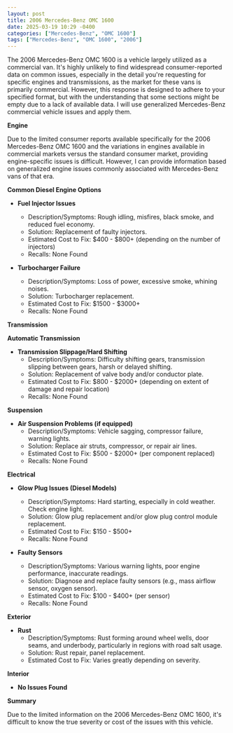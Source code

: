 ```yaml
---
layout: post
title: 2006 Mercedes-Benz OMC 1600
date: 2025-03-19 10:29 -0400
categories: ["Mercedes-Benz", "OMC 1600"]
tags: ["Mercedes-Benz", "OMC 1600", "2006"]
---
```

The 2006 Mercedes-Benz OMC 1600 is a vehicle largely utilized as a commercial van. It's highly unlikely to find widespread consumer-reported data on common issues, especially in the detail you're requesting for specific engines and transmissions, as the market for these vans is primarily commercial. However, this response is designed to adhere to your specified format, but with the understanding that some sections might be empty due to a lack of available data. I will use generalized Mercedes-Benz commercial vehicle issues and apply them.

**Engine**

Due to the limited consumer reports available specifically for the 2006 Mercedes-Benz OMC 1600 and the variations in engines available in commercial markets versus the standard consumer market, providing engine-specific issues is difficult. However, I can provide information based on generalized engine issues commonly associated with Mercedes-Benz vans of that era.

**Common Diesel Engine Options**

*   **Fuel Injector Issues**
    *   Description/Symptoms: Rough idling, misfires, black smoke, and reduced fuel economy.
    *   Solution: Replacement of faulty injectors.
    *   Estimated Cost to Fix: $400 - $800+ (depending on the number of injectors)
    *   Recalls: None Found

*   **Turbocharger Failure**
    *   Description/Symptoms: Loss of power, excessive smoke, whining noises.
    *   Solution: Turbocharger replacement.
    *   Estimated Cost to Fix: $1500 - $3000+
    *   Recalls: None Found

**Transmission**

**Automatic Transmission**

*   **Transmission Slippage/Hard Shifting**
    *   Description/Symptoms: Difficulty shifting gears, transmission slipping between gears, harsh or delayed shifting.
    *   Solution: Replacement of valve body and/or conductor plate.
    *   Estimated Cost to Fix: $800 - $2000+ (depending on extent of damage and repair location)
    *   Recalls: None Found

**Suspension**

*   **Air Suspension Problems (if equipped)**
    *   Description/Symptoms: Vehicle sagging, compressor failure, warning lights.
    *   Solution: Replace air struts, compressor, or repair air lines.
    *   Estimated Cost to Fix: $500 - $2000+ (per component replaced)
    *   Recalls: None Found

**Electrical**

*   **Glow Plug Issues (Diesel Models)**
    *   Description/Symptoms: Hard starting, especially in cold weather. Check engine light.
    *   Solution: Glow plug replacement and/or glow plug control module replacement.
    *   Estimated Cost to Fix: $150 - $500+
    *   Recalls: None Found

*   **Faulty Sensors**
    *   Description/Symptoms: Various warning lights, poor engine performance, inaccurate readings.
    *   Solution: Diagnose and replace faulty sensors (e.g., mass airflow sensor, oxygen sensor).
    *   Estimated Cost to Fix: $100 - $400+ (per sensor)
    *   Recalls: None Found

**Exterior**

*   **Rust**
    *   Description/Symptoms: Rust forming around wheel wells, door seams, and underbody, particularly in regions with road salt usage.
    *   Solution: Rust repair, panel replacement.
    *   Estimated Cost to Fix: Varies greatly depending on severity.

**Interior**

*   **No Issues Found**

**Summary**

Due to the limited information on the 2006 Mercedes-Benz OMC 1600, it's difficult to know the true severity or cost of the issues with this vehicle.

